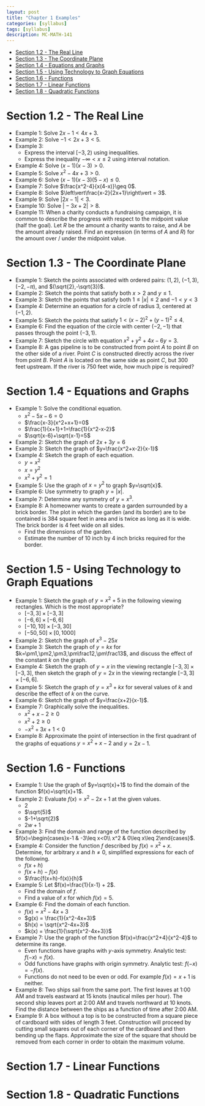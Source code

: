 ```yaml
---
layout: post
title: "Chapter 1 Examples"
categories: [syllabus]
tags: [syllabus]
description: MC-MATH-141
---
```


* [Section 1.2 - The Real Line](#section-1.2-the-real-line)
* [Section 1.3 - The Coordinate Plane](#section-1.3-the-coordinate-plane)
* [Section 1.4 - Equations and Graphs](#section-1.4-equations-and-graphs)
* [Section 1.5 - Using Technology to Graph Equations](#section-1.5-using-technology-to-graph-equations)
* [Section 1.6 - Functions](#section-1.6-functions)
* [Section 1.7 - Linear Functions](#section-1.7-linear-functions)
* [Section 1.8 - Quadratic Functions](#section-1.8-quadratic-functions)


# Section 1.2 - The Real Line
* Example 1: Solve $2x-1<4x+3$.
* Example 2: Solve $-1<2x+3<5$.
* Example 3:
	* Express the interval $[-3,2)$ using inequalities.
	* Express the inequality $-\infty<x\leq 2$ using interval notation.
* Example 4: Solve $(x-1)(x-3)>0$.
* Example 5: Solve $x^2-4x+3>0$.
* Example 6: Solve $(x-1)(x-3)(5-x)\leq 0$.
* Example 7: Solve $\frac{x^2-4}{x(4-x)}\geq 0$.
* Example 8: Solve $\left\vert\frac{x-2}{2x+1}\right\vert = 3$.
* Example 9: Solve $\vert 2x-1\vert < 3$.
* Example 10: Solve $\vert -3x+2\vert > 8$.
* Example 11: When a charity conducts a fundraising campaign, it is common to describe the progress with respect to the midpoint value (half the goal). Let $R$ be the amount a charity wants to raise, and $A$ be the amount already raised. Find an expression (in terms of $A$ and $R$) for the amount over / under the midpoint value.

# Section 1.3 - The Coordinate Plane
* Example 1: Sketch the points associated with ordered pairs: $(1,2)$, $(-1,3)$, $(-2,-\pi)$, and $(\sqrt{2},-\sqrt{3})$.
* Example 2: Sketch the points that satisfy both $x>2$ and $y\leq 1$.
* Example 3: Sketch the points that satisfy both $1\leq \vert x\vert\leq 2$ and $-1<y<3$
* Example 4: Determine an equation for a circle of radius $3$, centered at $(-1,2)$.
* Example 5: Sketch the points that satisfy $1<(x-2)^2+(y-1)^2\leq 4$.
* Example 6: Find the equation of the circle with center $(-2,-1)$ that passes through the point $(-3,1)$.
* Example 7: Sketch the circle with equation $x^2 + y^2 + 4x - 6y = 3$.
* Example 8: A gas pipeline is to be constructed from point $A$ to point $B$ on the other side of a river. Point $C$ is constructed directly across the river from point $B$. Point $A$ is located on the same side as point $C$, but $300$ feet upstream. If the river is $750$ feet wide, how much pipe is required?

# Section 1.4 - Equations and Graphs
* Example 1: Solve the conditional equation.
	* $x^2-5x-6=0$
	* $\frac{x-3}{x^2+x+1}=0$
	* $\frac{1}{x+1}+1=\frac{1}{x^2-x-2}$
	* $\sqrt{x-6}+\sqrt{x-1}=5$
* Example 2: Sketch the graph of $2x+3y=6$
* Example 3: Sketch the graph of $y=\frac{x^2+x-2}{x-1}$
* Example 4: Sketch the graph of each equation.
	* $y=x^2$
	* $x=y^2$
	* $x^2+y^2=1$
* Example 5: Use the graph of $x=y^2$ to graph $y=\sqrt{x}$.
* Example 6: Use symmetry to graph $y=\vert x\vert$.
* Example 7: Determine any symmetry of $y=x^3$.
* Example 8: A homeowner wants to create a garden surrounded by a brick border. The plot in which the garden (and its border) are to be contained is $384$ square feet in area and is twice as long as it is wide. The brick border is $4$ feet wide on all sides.
	* Find the dimensions of the garden.
	* Estimate the number of 10 inch by 4 inch bricks required for the border.

# Section 1.5 - Using Technology to Graph Equations
* Example 1: Sketch the graph of $y=x^2+5$ in the following viewing rectangles. Which is the most appropriate?
	* $[-3,3]\times[-3,3]$
	* $[-6,6]\times[-6,6]$
	* $[-10,10]\times[-3,30]$
	* $[-50,50]\times[0,1000]$
* Example 2: Sketch the graph of $x^3-25x$
* Example 3: Sketch the graph of $y=kx$ for $k=\pm1,\pm2,\pm3,\pm\frac12,\pm\frac13$, and discuss the effect of the constant $k$ on the graph.
* Example 4: Sketch the graph of $y=x$ in the viewing rectangle $[-3,3]\times[-3,3]$, then sketch the graph of $y=2x$ in the viewing rectangle $[-3,3]\times[-6,6]$.
* Example 5: Sketch the graph of $y=x^3+kx$ for several values of $k$ and describe the effect of $k$ on the curve.
* Example 6: Sketch the graph of $y=\frac{x+2}{x-1}$.
* Example 7: Graphically solve the inequalities.
	* $x^2 + x - 2 \geq 0$
	* $x^2 + 2 \geq 0$
	* $-x^2 + 3x + 1 < 0$
* Example 8: Approximate the point of intersection in the first quadrant of the graphs of equations $y = x^2 + x - 2$ and $y = 2x - 1$.

# Section 1.6 - Functions
* Example 1: Use the graph of $y=\sqrt{x}+1$ to find the domain of the function $f(x)=\sqrt{x}+1$.
* Example 2: Evaluate $f(x) = x^2 - 2x + 1$ at the given values.
	* $2$
	* $\sqrt{5}$
	* $-1+\sqrt{2}$
	* $2w+1$
* Example 3: Find the domain and range of the function described by $f(x)=\begin{cases}x-1 & -3\leq x<0\\ x^2 & 0\leq x\leq 2\end{cases}$.
* Example 4: Consider the function $f$ described by $f(x)=x^2+x$. Determine, for arbitrary $x$ and $h\neq0$, simplified expressions for each of the following.
	* $f(x+h)$
	* $f(x+h)-f(x)$
	* $\frac{f(x+h)-f(x)}{h}$
* Example 5: Let $f(x)=\frac{1}{x-1} + 2$.
	* Find the domain of $f$.
	* Find a value of $x$ for which $f(x)=5$.
* Example 6: Find the domain of each function.
	* $f(x) = x^2-4x+3$
	* $g(x) = \frac{1}{x^2-4x+3}$
	* $h(x) = \sqrt{x^2-4x+3}$
	* $k(x) = \frac{1}{\sqrt{x^2-4x+3}}$
* Example 7: Use the graph of the function $f(x)=\frac{x^2+4}{x^2-4}$ to determine its range.
	* Even functions have graphs with $y$-axis symmetry. Analytic test: $f(-x)=f(x)$.
	* Odd functions have graphs with origin symmetry. Analytic test: $f(-x)=-f(x)$.
	* Functions do not need to be even or odd. For example $f(x)=x+1$ is neither.
* Example 8: Two ships sail from the same port. The first leaves at 1:00 AM and travels eastward at $15$ knots (nautical miles per hour). The second ship leaves port at 2:00 AM and travels northward at $10$ knots. Find the distance between the ships as a function of time after 2:00 AM.
* Example 9: A box without a top is to be constructed from a square piece of cardboard with sides of length $3$ feet. Construction will proceed by cutting small squares out of each corner of the cardboard and then bending up the flaps. Approximate the size of the square that should be removed from each corner in order to obtain the maximum volume.


# Section 1.7 - Linear Functions

# Section 1.8 - Quadratic Functions